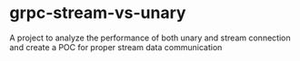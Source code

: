 # grpc-stream-vs-unary
A project to analyze the performance of both unary and stream connection and create a POC for proper stream data communication
